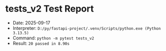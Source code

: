 # tests_v2 Test Report

- Date: 2025-09-17
- Interpreter: `D:/py/fastapi-project/.venv/Scripts/python.exe (Python 3.13.5)`
- Command: `python -m pytest tests_v2`
- Result: `20 passed in 8.90s`
